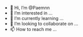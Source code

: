 - 👋 Hi, I’m @Paemnn
- 👀 I’m interested in ...
- 🌱 I’m currently learning ...
- 💞️ I’m looking to collaborate on ...
- 📫 How to reach me ...

<!---
Paemnn/Paemnn is a ✨ special ✨ repository because its `README.md` (this file) appears on your GitHub profile.
You can click the Preview link to take a look at your changes.
--->
